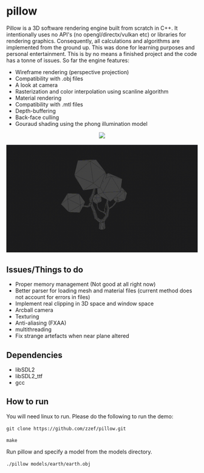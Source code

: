 # pillow

Pillow is a 3D software rendering engine built from scratch in C++. It intentionally uses no API's (no opengl/directx/vulkan etc) or libraries for rendering graphics. Consequently, all calculations and algorithms are implemented from the ground up. This was done for learning purposes and personal entertainment. This is by no means a finished project and the code has a tonne of issues. So far the engine features:

- Wireframe rendering (perspective projection)
- Compatibility with .obj files
- A look at camera
- Rasterization and color interpolation using scanline algorithm
- Material rendering 
- Compatibility with .mtl files
- Depth-buffering
- Back-face culling
- Gouraud shading using the phong illumination model

<p align="center">
  <img src="https://raw.githubusercontent.com/zzef/pillow/master/docs/sample3.gif">
</p>

<p align="center">
  <img src="https://raw.githubusercontent.com/zzef/pillow/master/docs/sample.gif">
</p>

## Issues/Things to do
- Proper memory management (Not good at all right now)
- Better parser for loading mesh and material files (current method does not account for errors in files)
- Implement real clipping in 3D space and window space
- Arcball camera
- Texturing
- Anti-aliasing (FXAA)
- multithreading
- Fix strange artefacts when near plane altered

## Dependencies
- libSDL2
- libSDL2_ttf
- gcc

## How to run
You will need linux to run. Please do the following to run the demo:

`git clone https://github.com/zzef/pillow.git`

`make`

Run pillow and specify a model from the models directory.

`./pillow models/earth/earth.obj`
